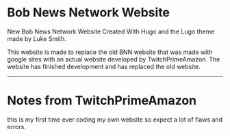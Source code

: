 # Bob News Network Website
New Bob News Network Website Created With Hugo and the Lugo theme made by Luke Smith.

This website is made to replace the old BNN website that was made with google sites with an actual website developed by TwitchPrimeAmazon.
The website has finished development and has replaced the old website.

---

# Notes from TwitchPrimeAmazon
this is my first time ever coding my own website so expect a lot of flaws and errors.
